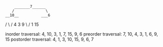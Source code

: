         _______7______
       /              \
    __10__          ___6
   /      \        /
   4       3      9 
            \    /
             1  15

inorder traversal: 4, 10, 3, 1, 7, 15, 9, 6
preorder traversal: 7, 10, 4, 3, 1, 6, 9, 15
postorder traversal: 4, 1, 3, 10, 15, 9, 6, 7


